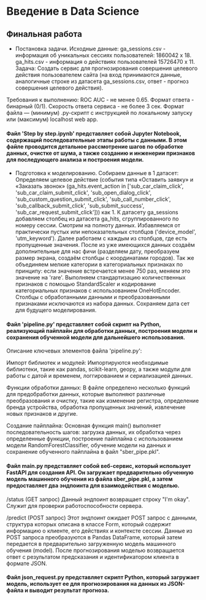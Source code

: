 # Введение в Data Science
## Финальная работа

* Постановка задачи.
Исходные данные:
ga_sessions.csv - информация об уникальных сессиях пользователей: 1860042 x 18.
ga_hits.csv - информация о действиях пользователей 15726470 x 11.
Задача:
Создать сервис для прогнозирования совершения целевого действия пользователем сайта (на вход принимаются данные, аналогичные строке из датасета ga_sessions.csv, ответ - прогноз совершения целевого действия).

Требования к выполнению:
ROC AUC - не менее 0.65.
Формат ответа - бинарный (0/1).
Скорость ответа сервиса - не более 3 сек.
Формат файла — (минимум) .py-скрипт с инструкцией по локальному запуску или (максимум) localhost web app.

#### Файл 'Step by step.ipynb' представляет собой Jupyter Notebook, содержащий последовательные этапы работы с данными. В этом файле проводится детальное рассмотрение шагов по обработке данных, очистке от шума, а также созданию и инженерии признаков для последующего анализа и построения модели.
* Подготовка к моделированию.
Собираем данные в 1 датасет:
Определяем целевое действие (события типа «Оставить заявку» и «Заказать звонок»
(ga_hits.event_action in ['sub_car_claim_click', 'sub_car_claim_submit_click',
'sub_open_dialog_click', 'sub_custom_question_submit_click',
'sub_call_number_click', 'sub_callback_submit_click', 'sub_submit_success',
'sub_car_request_submit_click'])) как 1.
К датасету ga_sessions добавляем столбец из датасета ga_hits, сгруппированного по номеру сессии.
Смотрим на полноту данных.
Избавляемся от практически пустых или непоказательных столбцов ('device_model', 'utm_keyword').
Далее работаем с каждым из столбцов, где есть пропущенные значения.
После из уже имеющихся данных создаём дополнительные для нас фичи (разделяем дату, преобразуем размер экрана, создаём столбцы с координатами городов).
Так же объединяем мелкие категории в категориальных признаках по принципу: если значение встречается менее 750 раз, меняем это значение на 'rare'.
Выполняем стандартизацию количественных признаков с помощью StandardScaler и кодирование категориальных признаков с использованием OneHotEncoder. 
Столбцы с обработанными данными и преобразованными признаками исключаются из набора данных.
Сохраняем дата сет для будущего моделирования.


#### Файл 'pipeline.py' представляет собой скрипт на Python, реализующий пайплайн для обработки данных, построения модели и сохранения обученной модели для дальнейшего использования.
Описание ключевых элементов файла 'pipeline.py':

Импорт библиотек и модулей:
Импортируются необходимые библиотеки, такие как pandas, scikit-learn, geopy, а также модули для работы с датой и временем, логгированием и сериализацией данных.

Функции обработки данных:
В файле определено несколько функций для предобработки данных, которые выполняют различные преобразования и очистку, такие как изменение регистра, определение бренда устройства, 
обработка пропущенных значений, извлечение новых признаков и другие.

Создание пайплайна:
Основная функция main() выполняет последовательность шагов: загрузка данных, их обработка через определенные функции, построение пайплайна с использованием модели RandomForestClassifier, 
обучение модели на данных и сохранение обученного пайплайна в файл "sber_pipe.pkl".

#### Файл main.py представляет собой веб-сервис, который использует FastAPI для создания API. Он загружает предварительно обученную модель машинного обучения из файла sber_pipe.pkl, а затем предоставляет два эндпоинта для взаимодействия с моделью.

/status (GET запрос)
Данный эндпоинт возвращает строку "I'm okay". Служит для проверки работоспособности сервера.

/predict (POST запрос)
Этот эндпоинт ожидает POST запрос с данными, структура которых описана в классе Form, который содержит информацию о клиенте, его действиях и контексте сессии.
Данные из POST запроса преобразуются в Pandas DataFrame, который затем передается в предварительно загруженную модель машинного обучения (model).
После прогнозирования моделью возвращается ответ с результатом предсказания и идентификатором клиента в формате JSON.

#### Файл json_request.py представляет скрипт Python, который загружает модель, использует ее для прогнозирования на данных из JSON-файла и выводит результат прогноза.

